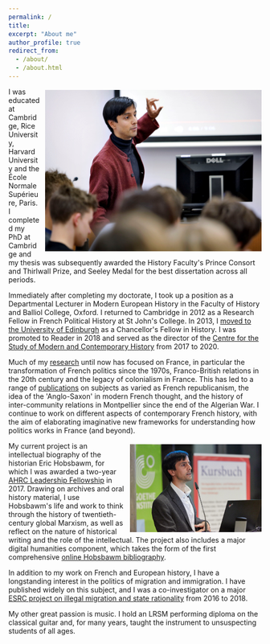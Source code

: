 ```yaml
---
permalink: /
title: 
excerpt: "About me"
author_profile: true
redirect_from: 
  - /about/
  - /about.html
---
```

<img src="/images/teaching.jpg" alt="Teaching" style="float:right;width:431px;height:321px;margin:5px 0px 10px 10px"> I was educated at Cambridge, Rice University, Harvard University and the École Normale Supérieure, Paris. I completed my PhD at Cambridge and my thesis was subsequently awarded the History Faculty's Prince Consort and Thirlwall Prize, and Seeley Medal for the best dissertation across all periods.

Immediately after completing my doctorate, I took up a position as a Departmental Lecturer in Modern European History in the Faculty of History and Balliol College, Oxford. I returned to Cambridge in 2012 as a Research Fellow in French Political History at St John's College. In 2013, I <a href="https://www.ed.ac.uk/history-classics-archaeology/history/about/staff-profiles/profile_tab1_academic.php?uun=echabal" target="_blank">moved to the University of Edinburgh</a> as a Chancellor's Fellow in History. I was promoted to Reader in 2018 and served as the director of the <a href="https://www.ed.ac.uk/history-classics-archaeology/modern-contemporary-history-centre" target="_blank">Centre for the Study of Modern and Contemporary History</a> from 2017 to 2020.

Much of my <a href="/portfolio/">research</a> until now has focused on France, in particular the transformation of French politics since the 1970s, Franco-British relations in the 20th century and the legacy of colonialism in France. This has led to a range of <a href="/publications/">publications</a> on subjects as varied as French republicanism, the idea of the 'Anglo-Saxon' in modern French thought, and the history of inter-community relations in Montpellier since the end of the Algerian War. I continue to work on different aspects of contemporary French history, with the aim of elaborating imaginative new frameworks for understanding how politics works in France (and beyond).

<img src="/images/weimarlecture.jpg" alt="Lecture" style="float:right;width:262px;height:175px;margin:5px 0px 5px 10px"> My current project is an intellectual biography of the historian Eric Hobsbawm, for which I was awarded a two-year <a href="http://www.ed.ac.uk/history-classics-archaeology/history/news-events/ahrc-fellowship-emile-chabal" target="_blank">AHRC Leadership Fellowship</a> in 2017. Drawing on archives and oral history material, I use Hobsbawm's life and work to think through the history of twentieth-century global Marxism, as well as reflect on the nature of historical writing and the role of the intellectual. The project also includes a major digital humanities component, which takes the form of the first comprehensive <a href="https://hobsbawm.shca.ed.ac.uk" target="_blank">online Hobsbawm bibliography</a>. 

In addition to my work on French and European history, I have a longstanding interest in the politics of migration and immigration. I have published widely on this subject, and I was a co-investigator on a major <a href="https://blogs.sps.ed.ac.uk/seeing-illegal-immigrants/" target="_blank">ESRC project on illegal migration and state rationality</a> from 2016 to 2018. 

My other great passion is music. I hold an LRSM performing diploma on the classical guitar and, for many years, taught the instrument to unsuspecting students of all ages.
